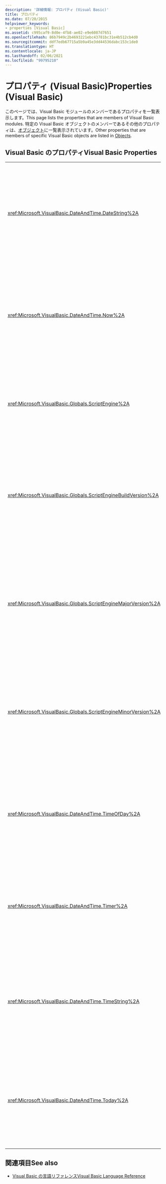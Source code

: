 ```yaml
---
description: '詳細情報: プロパティ (Visual Basic)'
title: プロパティ
ms.date: 07/20/2015
helpviewer_keywords:
- properties [Visual Basic]
ms.assetid: c995caf9-8d0e-4fb8-ae02-e9e6087d7651
ms.openlocfilehash: 86b7949c2b4693221ebc43781bc31e4b512cb4d0
ms.sourcegitcommit: ddf7edb67715a5b9a45e3dd44536dabc153c1de0
ms.translationtype: HT
ms.contentlocale: ja-JP
ms.lasthandoff: 02/06/2021
ms.locfileid: "99795210"
---
```

# <a name="properties-visual-basic"></a><span data-ttu-id="7698d-103">プロパティ (Visual Basic)</span><span class="sxs-lookup"><span data-stu-id="7698d-103">Properties (Visual Basic)</span></span>

<span data-ttu-id="7698d-104">このページでは、Visual Basic モジュールのメンバーであるプロパティを一覧表示します。</span><span class="sxs-lookup"><span data-stu-id="7698d-104">This page lists the properties that are members of Visual Basic modules.</span></span> <span data-ttu-id="7698d-105">特定の Visual Basic オブジェクトのメンバーであるその他のプロパティは、[オブジェクト](objects/index.md)に一覧表示されています。</span><span class="sxs-lookup"><span data-stu-id="7698d-105">Other properties that are members of specific Visual Basic objects are listed in [Objects](objects/index.md).</span></span>  
  
## <a name="visual-basic-properties"></a><span data-ttu-id="7698d-106">Visual Basic のプロパティ</span><span class="sxs-lookup"><span data-stu-id="7698d-106">Visual Basic Properties</span></span>  
  
|||  
|---|---|  
|<xref:Microsoft.VisualBasic.DateAndTime.DateString%2A>|<span data-ttu-id="7698d-107">システムの現在の日付を表す `String` 値を取得または設定します。</span><span class="sxs-lookup"><span data-stu-id="7698d-107">Returns or sets a `String` value representing the current date according to your system.</span></span>|  
|<xref:Microsoft.VisualBasic.DateAndTime.Now%2A>|<span data-ttu-id="7698d-108">ご利用のシステムに従った現在の日付と時刻を含む `Date` 値を返します。</span><span class="sxs-lookup"><span data-stu-id="7698d-108">Returns a `Date` value containing the current date and time according to your system.</span></span>|  
|<xref:Microsoft.VisualBasic.Globals.ScriptEngine%2A>|<span data-ttu-id="7698d-109">現在使用中のランタイムを表す `String` を返します。</span><span class="sxs-lookup"><span data-stu-id="7698d-109">Returns a `String` representing the runtime currently in use.</span></span>|  
|<xref:Microsoft.VisualBasic.Globals.ScriptEngineBuildVersion%2A>|<span data-ttu-id="7698d-110">現在使用中のランタイムのビルド バージョン番号を含む `Integer` を返します。</span><span class="sxs-lookup"><span data-stu-id="7698d-110">Returns an `Integer` containing the build version number of the runtime currently in use.</span></span>|  
|<xref:Microsoft.VisualBasic.Globals.ScriptEngineMajorVersion%2A>|<span data-ttu-id="7698d-111">現在使用中のランタイムのメジャー バージョン番号を含む `Integer` を返します。</span><span class="sxs-lookup"><span data-stu-id="7698d-111">Returns an `Integer` containing the major version number of the runtime currently in use.</span></span>|  
|<xref:Microsoft.VisualBasic.Globals.ScriptEngineMinorVersion%2A>|<span data-ttu-id="7698d-112">現在使用中のランタイムのマイナー バージョン番号を含む `Integer` を返します。</span><span class="sxs-lookup"><span data-stu-id="7698d-112">Returns an `Integer` containing the minor version number of the runtime currently in use.</span></span>|  
|<xref:Microsoft.VisualBasic.DateAndTime.TimeOfDay%2A>|<span data-ttu-id="7698d-113">システムの現在の時刻を含む `Date` 値を取得または設定します。</span><span class="sxs-lookup"><span data-stu-id="7698d-113">Returns or sets a `Date` value containing the current time of day according to your system.</span></span>|  
|<xref:Microsoft.VisualBasic.DateAndTime.Timer%2A>|<span data-ttu-id="7698d-114">深夜からの経過秒数を表す `Double` 値を返します。</span><span class="sxs-lookup"><span data-stu-id="7698d-114">Returns a `Double` value representing the number of seconds elapsed since midnight.</span></span>|  
|<xref:Microsoft.VisualBasic.DateAndTime.TimeString%2A>|<span data-ttu-id="7698d-115">システムの現在の時刻を表す `String` 値を取得または設定します。</span><span class="sxs-lookup"><span data-stu-id="7698d-115">Returns or sets a `String` value representing the current time of day according to your system.</span></span>|  
|<xref:Microsoft.VisualBasic.DateAndTime.Today%2A>|<span data-ttu-id="7698d-116">システムの現在の日付を含む `Date` 値を取得または設定します。</span><span class="sxs-lookup"><span data-stu-id="7698d-116">Returns or sets a `Date` value containing the current date according to your system.</span></span>|  
  
## <a name="see-also"></a><span data-ttu-id="7698d-117">関連項目</span><span class="sxs-lookup"><span data-stu-id="7698d-117">See also</span></span>

- [<span data-ttu-id="7698d-118">Visual Basic の言語リファレンス</span><span class="sxs-lookup"><span data-stu-id="7698d-118">Visual Basic Language Reference</span></span>](index.md)
